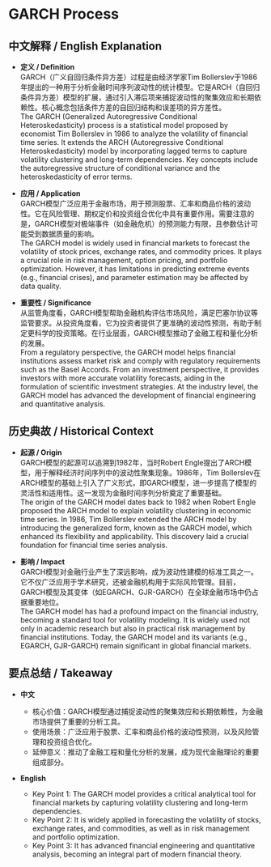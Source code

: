 # GARCH Process

## 中文解释 / English Explanation

* **定义 / Definition**  
  GARCH（广义自回归条件异方差）过程是由经济学家Tim Bollerslev于1986年提出的一种用于分析金融时间序列波动性的统计模型。它是ARCH（自回归条件异方差）模型的扩展，通过引入滞后项来捕捉波动性的聚集效应和长期依赖性。核心概念包括条件方差的自回归结构和误差项的异方差性。  
  The GARCH (Generalized Autoregressive Conditional Heteroskedasticity) process is a statistical model proposed by economist Tim Bollerslev in 1986 to analyze the volatility of financial time series. It extends the ARCH (Autoregressive Conditional Heteroskedasticity) model by incorporating lagged terms to capture volatility clustering and long-term dependencies. Key concepts include the autoregressive structure of conditional variance and the heteroskedasticity of error terms.

* **应用 / Application**  
  GARCH模型广泛应用于金融市场，用于预测股票、汇率和商品价格的波动性。它在风险管理、期权定价和投资组合优化中具有重要作用。需要注意的是，GARCH模型对极端事件（如金融危机）的预测能力有限，且参数估计可能受到数据质量的影响。  
  The GARCH model is widely used in financial markets to forecast the volatility of stock prices, exchange rates, and commodity prices. It plays a crucial role in risk management, option pricing, and portfolio optimization. However, it has limitations in predicting extreme events (e.g., financial crises), and parameter estimation may be affected by data quality.

* **重要性 / Significance**  
  从监管角度看，GARCH模型帮助金融机构评估市场风险，满足巴塞尔协议等监管要求。从投资角度看，它为投资者提供了更准确的波动性预测，有助于制定更科学的投资策略。在行业层面，GARCH模型推动了金融工程和量化分析的发展。  
  From a regulatory perspective, the GARCH model helps financial institutions assess market risk and comply with regulatory requirements such as the Basel Accords. From an investment perspective, it provides investors with more accurate volatility forecasts, aiding in the formulation of scientific investment strategies. At the industry level, the GARCH model has advanced the development of financial engineering and quantitative analysis.

## 历史典故 / Historical Context

* **起源 / Origin**  
  GARCH模型的起源可以追溯到1982年，当时Robert Engle提出了ARCH模型，用于解释经济时间序列中的波动性聚集现象。1986年，Tim Bollerslev在ARCH模型的基础上引入了广义形式，即GARCH模型，进一步提高了模型的灵活性和适用性。这一发现为金融时间序列分析奠定了重要基础。  
  The origin of the GARCH model dates back to 1982 when Robert Engle proposed the ARCH model to explain volatility clustering in economic time series. In 1986, Tim Bollerslev extended the ARCH model by introducing the generalized form, known as the GARCH model, which enhanced its flexibility and applicability. This discovery laid a crucial foundation for financial time series analysis.

* **影响 / Impact**  
  GARCH模型对金融行业产生了深远影响，成为波动性建模的标准工具之一。它不仅广泛应用于学术研究，还被金融机构用于实际风险管理。目前，GARCH模型及其变体（如EGARCH、GJR-GARCH）在全球金融市场中仍占据重要地位。  
  The GARCH model has had a profound impact on the financial industry, becoming a standard tool for volatility modeling. It is widely used not only in academic research but also in practical risk management by financial institutions. Today, the GARCH model and its variants (e.g., EGARCH, GJR-GARCH) remain significant in global financial markets.

## 要点总结 / Takeaway

* **中文**  
  - 核心价值：GARCH模型通过捕捉波动性的聚集效应和长期依赖性，为金融市场提供了重要的分析工具。  
  - 使用场景：广泛应用于股票、汇率和商品价格的波动性预测，以及风险管理和投资组合优化。  
  - 延伸意义：推动了金融工程和量化分析的发展，成为现代金融理论的重要组成部分。  

* **English**  
  - Key Point 1: The GARCH model provides a critical analytical tool for financial markets by capturing volatility clustering and long-term dependencies.  
  - Key Point 2: It is widely applied in forecasting the volatility of stocks, exchange rates, and commodities, as well as in risk management and portfolio optimization.  
  - Key Point 3: It has advanced financial engineering and quantitative analysis, becoming an integral part of modern financial theory.